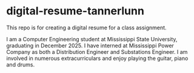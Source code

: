 # digital-resume-tannerlunn
This repo is for creating a digital resume for a class assignment.

I am a Computer Engineering student at Mississippi State University, graduating in December 2025. I have interned at Mississippi Power Company as both a Distribution Engineer and Substations Engineer. I am involved in numerous extracurriculars and enjoy playing the guitar, piano and drums. 
